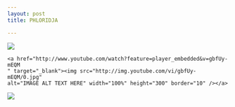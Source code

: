 ```yaml
---
layout: post
title: PHLORIDJA

---
```

![](/smack/uploads/123394483_113389647230632_5331672937135729398_n.jpg)

    <a href="http://www.youtube.com/watch?feature=player_embedded&v=gbfUy-mEQM
    " target="_blank"><img src="http://img.youtube.com/vi/gbfUy-mEQM/0.jpg" 
    alt="IMAGE ALT TEXT HERE" width="100%" height="300" border="10" /></a>

![](/smack/uploads/screen-shot-2022-05-19-at-4-50-21-pm.png)